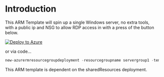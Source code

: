# Introduction

This ARM Template will spin up a single Windows server, no extra tools, with a public ip and NSG to allow RDP access in with a press of the button below.

[![Deploy to Azure](http://azuredeploy.net/deploybutton.png)](https://azuredeploy.net/)

or via code...

```Powershell
new-azurermresourcegroupdeployment -resourcegroupname servergroup1 -templatefile .\azuredeploy.json
```

This ARM template is dependent on the sharedResources deployment.
